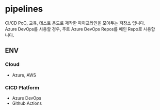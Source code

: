 # pipelines
CI/CD PoC, 교육, 테스트 용도로 제작한 파이프라인을 모아두는 저장소 입니다. <br>
Azure DevOps를 사용할 경우, 주로 Azure DevOps Repos를 메인 Repo로 사용합니다.

## ENV
### Cloud
- Azure, AWS

### CICD Platform
- Azure DevOps
- Github Actions
